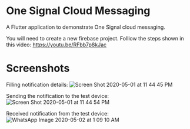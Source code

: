 # One Signal Cloud Messaging

A Flutter application to demonstrate One Signal cloud messaging.

You will need to create a new firebase project.
Folllow the steps shown in this video:
https://youtu.be/RFbb7p8kJac

# Screenshots

Filling notification details:
![Screen Shot 2020-05-01 at 11 44 45 PM](https://user-images.githubusercontent.com/26627849/80836082-a93e8180-8c11-11ea-8c74-604111e6859f.png)

Sending the notification to the test device:
![Screen Shot 2020-05-01 at 11 44 54 PM](https://user-images.githubusercontent.com/26627849/80836088-ab084500-8c11-11ea-94d6-be97d0a39b37.png)

Received notification from the test device:
![WhatsApp Image 2020-05-02 at 1 09 10 AM](https://user-images.githubusercontent.com/26627849/80836096-ae9bcc00-8c11-11ea-89f9-aee6c63df79a.jpeg)
